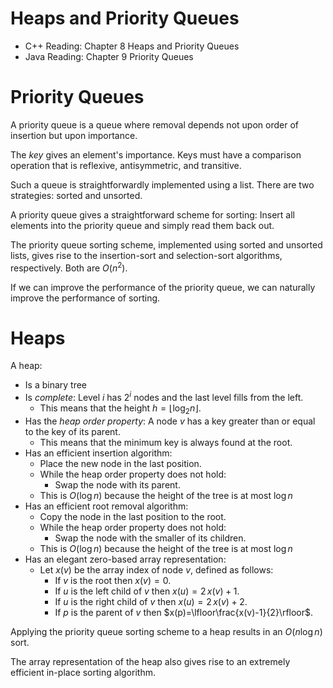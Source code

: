 # Heaps and Priority Queues

- C++ Reading: Chapter 8 Heaps and Priority Queues
- Java Reading: Chapter 9 Priority Queues

# Priority Queues

A priority queue is a queue where removal depends not upon order of insertion but upon importance.

The *key* gives an element's importance. Keys must have a comparison operation that is reflexive, antisymmetric, and transitive.

Such a queue is straightforwardly implemented using a list. There are two strategies: sorted and unsorted.

A priority queue gives a straightforward scheme for sorting: Insert all elements into the priority queue and simply read them back out.

The priority queue sorting scheme, implemented using sorted and unsorted lists, gives rise to the insertion-sort and selection-sort algorithms, respectively. Both are $O(n^2)$.

If we can improve the performance of the priority queue, we can naturally improve the performance of sorting.

# Heaps

A heap:

- Is a binary tree
- Is *complete*: Level $i$ has $2^i$ nodes and the last level fills from the left.
	- This means that the height $h=\lfloor\log_2 n\rfloor$.
- Has the *heap order property*: A node $v$ has a key greater than or equal to the key of its parent.
	- This means that the minimum key is always found at the root.
- Has an efficient insertion algorithm:
	- Place the new node in the last position.
	- While the heap order property does not hold:
		- Swap the node with its parent.
	- This is $O(\log n)$ because the height of the tree is at most $\log n$
- Has an efficient root removal algorithm:
	- Copy the node in the last position to the root.
	- While the heap order property does not hold:
		- Swap the node with the smaller of its children.
	- This is $O(\log n)$ because the height of the tree is at most $\log n$
- Has an elegant zero-based array representation:
	- Let $x(v)$ be the array index of node $v$, defined as follows:
		- If $v$ is the root then $x(v)=0$.
		- If $u$ is the left child of $v$ then $x(u)=2\,x(v)+1$.
		- If $u$ is the right child of $v$ then $x(u)=2\,x(v)+2$.
		- If $p$ is the parent of $v$ then $x(p)=\lfloor\frac{x(v)-1}{2}\rfloor$.

Applying the priority queue sorting scheme to a heap results in an $O(n\log n)$ sort.

The array representation of the heap also gives rise to an extremely efficient in-place sorting algorithm.